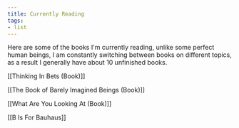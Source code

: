 ```yaml
---
title: Currently Reading
tags: 
- list
---
```






Here are some of the books I'm currently reading, unlike some perfect human beings, I am constantly switching between books on different topics, as a result I generally have about 10 unfinished books.

[[Thinking In Bets (Book)]]

[[The Book of Barely Imagined Beings (Book)]]

[[What Are You Looking At (Book)]]

[[B Is For Bauhaus]]

